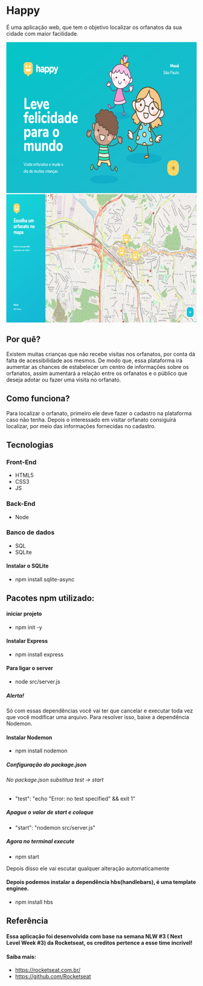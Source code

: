 # Happy
É uma aplicação web, que tem o objetivo localizar os orfanatos da sua cidade com maior facilidade. 

<img src="https://github.com/Everton-Victor/Happy/blob/main/capturaTela_README/homePage.PNG" alt="HomePage Happy" width="580" height="400">
<img src="https://github.com/Everton-Victor/Happy/blob/main/capturaTela_README/Mapa.PNG" alt="Mapa" width="580" height="340">

## Por quê?
Existem muitas crianças que não recebe visitas nos orfanatos, por conta dá falta de acessibilidade aos mesmos. De modo que, essa plataforma irá aumentar as 
chances de estabelecer um centro de informações sobre os orfanatos, assim aumentará a relação entre os orfanatos e o público que deseja adotar ou fazer uma visita no orfanato.

## Como funciona?
Para localizar o orfanato, primeiro ele deve fazer o cadastro na plataforma caso não tenha. 
Depois o interessado em visitar orfanato consiguirá localizar, por meio das informações fornecidas no cadastro.

## Tecnologias
### Front-End
- HTML5
- CSS3
- JS

### Back-End
- Node

### Banco de dados
- SQL
- SQLite 

#### Instalar o SQLite
- npm install sqlite-async

## Pacotes npm utilizado:
#### iniciar projeto 
- npm init -y

#### Instalar Express
- npm install express

#### Para ligar o server
- node src/server.js

##### Alerta!
Só com essas dependências você vai ter que cancelar e executar toda vez que você modificar uma arquivo.
Para resolver isso, baixe a dependência Nodemon.

#### Instalar Nodemon
- npm install nodemon

##### Configuração do package.json
###### No package.json substitua test -> start
- "test": "echo \"Error: no test specified\" && exit 1"

##### Apague o valor de start e coloque
- "start": "nodemon src/server.js"

##### Agora no terminal execute
- npm start

Depois disso ele vai escutar qualquer alteração automaticamente

#### Depois podemos instalar a dependência hbs(handlebars), é uma template enginee.
- npm install hbs

## Referência
#### Essa aplicação foi desenvolvida com base na semana NLW #3 ( Next Level Week #3) da Rocketseat, os creditos pertence a esse time incrível!
#### Saiba mais: 
- https://rocketseat.com.br/
- https://github.com/Rocketseat

